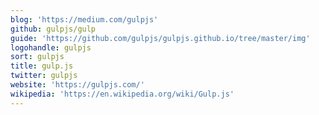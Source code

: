 ```yaml
---
blog: 'https://medium.com/gulpjs'
github: gulpjs/gulp
guide: 'https://github.com/gulpjs/gulpjs.github.io/tree/master/img'
logohandle: gulpjs
sort: gulpjs
title: gulp.js
twitter: gulpjs
website: 'https://gulpjs.com/'
wikipedia: 'https://en.wikipedia.org/wiki/Gulp.js'
---
```

